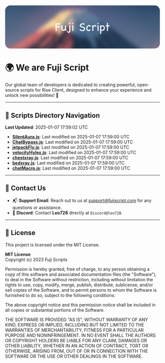 ![Banner](.github/b.webp)

# 🌍 **We are Fuji Script**

Our global team of developers is dedicated to creating powerful, open-source scripts for Rise Client, designed to enhance your experience and unlock new possibilities! 🌟

---
<!-- SCRIPTS_NAVIGATION_START -->
## 📂 **Scripts Directory Navigation**

**Last Updated**: 2025-01-07 17:59:02 UTC

- **[SilentAura.js](scripts/SilentAura.js)**: Last modified on 2025-01-07 17:59:00 UTC
- **[ChatBypass.js](scripts/ChatBypass.js)**: Last modified on 2025-01-07 17:59:00 UTC
- **[jetpackFly.js](scripts/jetpackFly.js)**: Last modified on 2025-01-07 17:59:00 UTC
- **[velocityHylex.js](scripts/velocityHylex.js)**: Last modified on 2025-01-07 17:59:00 UTC
- **[chestxray.js](scripts/chestxray.js)**: Last modified on 2025-01-07 17:59:00 UTC
- **[bedxray.js](scripts/bedxray.js)**: Last modified on 2025-01-07 17:59:00 UTC
- **[chatMacro.js](scripts/chatMacro.js)**: Last modified on 2025-01-07 17:59:00 UTC

<!-- SCRIPTS_NAVIGATION_END -->

---

## 💬 **Contact Us**  
- 📬 **Support Email**: Reach out to us at [support@fujiscript.com](mailto:support@fujiscript.com) for any questions or assistance.  
- 💬 **Discord**: Contact **Leo728** directly at `Discord@leo728`.

---

## 📜 **License**

This project is licensed under the MIT License.  

**MIT License**  
Copyright (c) 2023 Fuji Scripts  

Permission is hereby granted, free of charge, to any person obtaining a copy of this software and associated documentation files (the "Software"), to deal in the Software without restriction, including without limitation the rights to use, copy, modify, merge, publish, distribute, sublicense, and/or sell copies of the Software, and to permit persons to whom the Software is furnished to do so, subject to the following conditions:  

The above copyright notice and this permission notice shall be included in all copies or substantial portions of the Software.  

THE SOFTWARE IS PROVIDED "AS IS", WITHOUT WARRANTY OF ANY KIND, EXPRESS OR IMPLIED, INCLUDING BUT NOT LIMITED TO THE WARRANTIES OF MERCHANTABILITY, FITNESS FOR A PARTICULAR PURPOSE AND NONINFRINGEMENT. IN NO EVENT SHALL THE AUTHORS OR COPYRIGHT HOLDERS BE LIABLE FOR ANY CLAIM, DAMAGES OR OTHER LIABILITY, WHETHER IN AN ACTION OF CONTRACT, TORT OR OTHERWISE, ARISING FROM, OUT OF OR IN CONNECTION WITH THE SOFTWARE OR THE USE OR OTHER DEALINGS IN THE SOFTWARE.  
